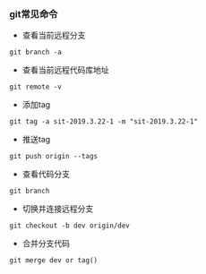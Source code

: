 ### git常见命令
+ 查看当前远程分支   
```
git branch -a
```
+ 查看当前远程代码库地址   
```
git remote -v
```
+ 添加tag
```
git tag -a sit-2019.3.22-1 -m "sit-2019.3.22-1"
```
+ 推送tag
```
git push origin --tags
```
+ 查看代码分支   
```
git branch
```
+ 切换并连接远程分支   
```
git checkout -b dev origin/dev
```
+ 合并分支代码
```
git merge dev or tag() 
```
